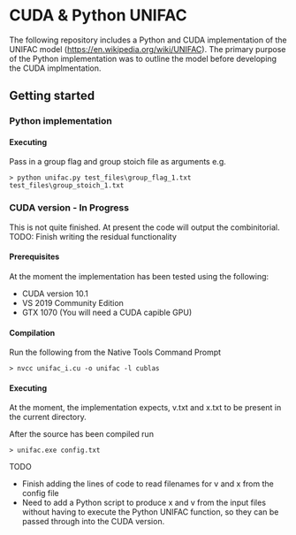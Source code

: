 # CUDA & Python UNIFAC

The following repository includes a Python and CUDA implementation of the UNIFAC model (https://en.wikipedia.org/wiki/UNIFAC). The primary purpose of the Python implementation was to outline the model before developing the CUDA implmentation.  

## Getting started

### Python implementation

#### Executing
Pass in a group flag and group stoich file as arguments e.g.
```
> python unifac.py test_files\group_flag_1.txt test_files\group_stoich_1.txt
```

### CUDA version - In Progress

This is not quite finished. At present the code will output the combinitorial.
TODO: Finish writing the residual functionality

#### Prerequisites
At the moment the implementation has been tested using the following:
* CUDA version 10.1
* VS 2019 Community Edition
* GTX 1070 (You will need a CUDA capible GPU)

#### Compilation
Run the following from the Native Tools Command Prompt
```
> nvcc unifac_i.cu -o unifac -l cublas
```

#### Executing
At the moment, the implementation expects, v.txt and x.txt to be present in the current directory.
 
After the source has been compiled run
```
> unifac.exe config.txt
```

TODO
* Finish adding the lines of code to read filenames for v and x from the config file
* Need to add a Python script to produce x and v from the input files without having to execute the Python UNIFAC function, so they can be passed through into the CUDA version.
